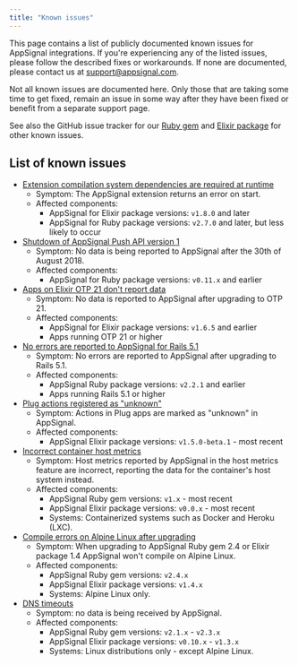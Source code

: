 ```yaml
---
title: "Known issues"
---
```


This page contains a list of publicly documented known issues for AppSignal integrations. If you're experiencing any of the listed issues, please follow the described fixes or workarounds. If none are documented, please contact us at [support@appsignal.com](mailto:support@appsignal.com).

Not all known issues are documented here. Only those that are taking some time to get fixed, remain an issue in some way after they have been fixed or benefit from a separate support page.

See also the GitHub issue tracker for our [Ruby gem](https://github.com/appsignal/appsignal-ruby/issues) and [Elixir package](https://github.com/appsignal/appsignal-elixir/issues) for other known issues.

## List of known issues

- [Extension compilation system dependencies are required at runtime](known-issues/compilation-dependencies-required-at-runtime.html)
  - Symptom: The AppSignal extension returns an error on start.
  - Affected components:
      - AppSignal for Elixir package versions: `v1.8.0` and later
      - AppSignal for Ruby package versions: `v2.7.0` and later, but less likely to occur
- [Shutdown of AppSignal Push API version 1](known-issues/shutdown-of-push-api-version-1.html)
  - Symptom: No data is being reported to AppSignal after the 30th of August 2018.
  - Affected components:
      - AppSignal for Ruby package versions: `v0.11.x` and earlier
- [Apps on Elixir OTP 21 don't report data](known-issues/elixir-otp-21.html)
  - Symptom: No data is reported to AppSignal after upgrading to OTP 21.
  - Affected components:
      - AppSignal for Elixir package versions: `v1.6.5` and earlier
      - Apps running OTP 21 or higher
- [No errors are reported to AppSignal for Rails 5.1](known-issues/rails-5-1-missing-errors.html)
  - Symptom: No errors are reported to AppSignal after upgrading to Rails 5.1.
  - Affected components:
      - AppSignal Ruby package versions: `v2.2.1` and earlier
      - Apps running Rails 5.1 or higher
- [Plug actions registered as "unknown"](known-issues/plug-actions-registered-as-unknown.html)
  - Symptom: Actions in Plug apps are marked as "unknown" in AppSignal.
  - Affected components:
      - AppSignal Elixir package versions: `v1.5.0-beta.1` - most recent
- [Incorrect container host metrics](known-issues/incorrect-container-host-metrics.html)
  - Symptom: Host metrics reported by AppSignal in the host metrics feature are incorrect, reporting the data for the container's host system instead.
  - Affected components:
      - AppSignal Ruby gem versions: `v1.x` - most recent
      - AppSignal Elixir package versions: `v0.0.x` - most recent
      - Systems: Containerized systems such as Docker and Heroku (LXC).
- [Compile errors on Alpine Linux after upgrading](known-issues/alpine-linux-ruby-gem-2-4-elixir-package-1-4-upgrade-problems.html)
  - Symptom: When upgrading to AppSignal Ruby gem 2.4 or Elixir package 1.4 AppSignal won't compile on Alpine Linux.
  - Affected components:
      - AppSignal Ruby gem versions: `v2.4.x`
      - AppSignal Elixir package versions: `v1.4.x`
      - Systems: Alpine Linux only.
- [DNS timeouts](known-issues/dns-timeouts.html)
  - Symptom: no data is being received by AppSignal.
  - Affected components:
      - AppSignal Ruby gem versions: `v2.1.x` - `v2.3.x`
      - AppSignal Elixir package versions: `v0.10.x` - `v1.3.x`
      - Systems: Linux distributions only - except Alpine Linux.
